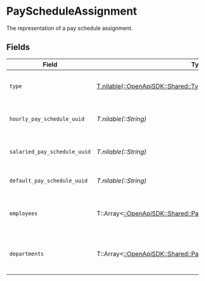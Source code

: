 # PayScheduleAssignment

The representation of a pay schedule assignment.


## Fields

| Field                                                                                                                     | Type                                                                                                                      | Required                                                                                                                  | Description                                                                                                               |
| ------------------------------------------------------------------------------------------------------------------------- | ------------------------------------------------------------------------------------------------------------------------- | ------------------------------------------------------------------------------------------------------------------------- | ------------------------------------------------------------------------------------------------------------------------- |
| `type`                                                                                                                    | [T.nilable(::OpenApiSDK::Shared::Type)](../../models/shared/type.md)                                                      | :heavy_minus_sign:                                                                                                        | The pay schedule assignment type.                                                                                         |
| `hourly_pay_schedule_uuid`                                                                                                | *T.nilable(::String)*                                                                                                     | :heavy_minus_sign:                                                                                                        | Pay schedule for hourly employees.                                                                                        |
| `salaried_pay_schedule_uuid`                                                                                              | *T.nilable(::String)*                                                                                                     | :heavy_minus_sign:                                                                                                        | Pay schedule for salaried employees.                                                                                      |
| `default_pay_schedule_uuid`                                                                                               | *T.nilable(::String)*                                                                                                     | :heavy_minus_sign:                                                                                                        | Default pay schedule for employees.                                                                                       |
| `employees`                                                                                                               | T::Array<[::OpenApiSDK::Shared::PayScheduleAssignmentEmployee](../../models/shared/payscheduleassignmentemployee.md)>     | :heavy_minus_sign:                                                                                                        | List of employees and their pay schedules.                                                                                |
| `departments`                                                                                                             | T::Array<[::OpenApiSDK::Shared::PayScheduleAssignmentDepartment](../../models/shared/payscheduleassignmentdepartment.md)> | :heavy_minus_sign:                                                                                                        | List of departments and their pay schedules.                                                                              |